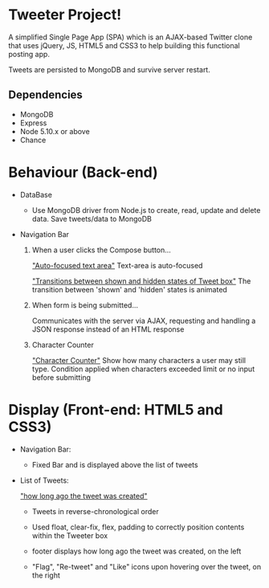 # Tweeter Project!

A simplified Single Page App (SPA) which is an AJAX-based Twitter clone that uses jQuery, JS, HTML5 and CSS3 to help building this functional posting app.

Tweets are persisted to MongoDB and survive server restart.

## Dependencies

- MongoDB
- Express
- Node 5.10.x or above
- Chance

# Behaviour (Back-end)

- DataBase

  - Use MongoDB driver from Node.js to create, read, update and delete data. Save tweets/data to MongoDB

- Navigation Bar

  1. When a user clicks the Compose button...

      ["Auto-focused text area"](https://github.com/alynnlp/tweeter/blob/master/docs/composeBox.png?raw=true)
      Text-area is auto-focused

      ["Transitions between shown and hidden states of Tweet box"](https://github.com/alynnlp/tweeter/blob/master/docs/toggleBox.png?raw=true)
      The transition between 'shown' and 'hidden' states is animated

  2. When form is being submitted...

      Communicates with the server via AJAX, requesting and handling a JSON response instead of an HTML response

  3. Character Counter

      ["Character Counter"](https://github.com/alynnlp/tweeter/blob/master/docs/characterCount.png?raw=true)
      Show how many characters a user may still type. Condition applied when characters exceeded limit or no input before submitting


# Display (Front-end: HTML5 and CSS3)

- Navigation Bar:

  - Fixed Bar and is displayed above the list of tweets

- List of Tweets:

  ["how long ago the tweet was created"](https://github.com/alynnlp/tweeter/blob/master/docs/dayscountAndHover.png?raw=true)

  - Tweets in reverse-chronological order

  - Used float, clear-fix, flex, padding to correctly position contents within the Tweeter box

  - footer displays how long ago the tweet was created, on the left

  - "Flag", "Re-tweet" and "Like" icons upon hovering over the tweet, on the right
